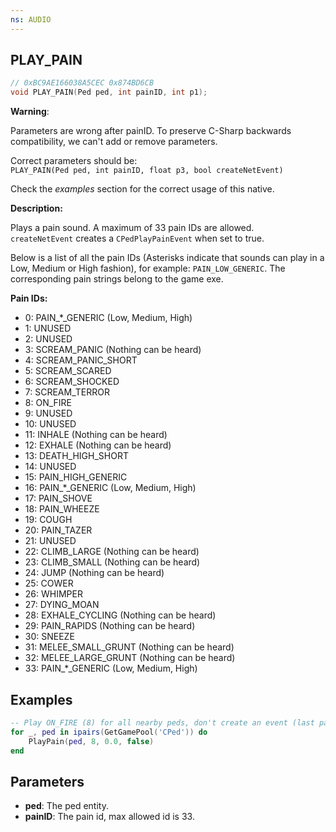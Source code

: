 ```yaml
---
ns: AUDIO
---
```

## PLAY_PAIN

```c
// 0xBC9AE166038A5CEC 0x874BD6CB
void PLAY_PAIN(Ped ped, int painID, int p1);
```

**Warning**:

Parameters are wrong after painID. To preserve C-Sharp backwards compatibility, we can't add or remove parameters.  

Correct parameters should be:  
`PLAY_PAIN(Ped ped, int painID, float p3, bool createNetEvent)`

Check the *examples* section for the correct usage of this native.

**Description:**

Plays a pain sound. A maximum of 33 pain IDs are allowed.  
`createNetEvent` creates a `CPedPlayPainEvent` when set to true.

Below is a list of all the pain IDs (Asterisks indicate that sounds can play in a Low, Medium or High fashion), for example: `PAIN_LOW_GENERIC`. The corresponding pain strings belong to the game exe.

**Pain IDs:**

- 0: PAIN_*_GENERIC (Low, Medium, High)
- 1: UNUSED
- 2: UNUSED
- 3: SCREAM_PANIC (Nothing can be heard)
- 4: SCREAM_PANIC_SHORT
- 5: SCREAM_SCARED
- 6: SCREAM_SHOCKED
- 7: SCREAM_TERROR
- 8: ON_FIRE
- 9: UNUSED
- 10: UNUSED
- 11: INHALE (Nothing can be heard)
- 12: EXHALE (Nothing can be heard)
- 13: DEATH_HIGH_SHORT
- 14: UNUSED
- 15: PAIN_HIGH_GENERIC
- 16: PAIN_*_GENERIC (Low, Medium, High)
- 17: PAIN_SHOVE
- 18: PAIN_WHEEZE
- 19: COUGH
- 20: PAIN_TAZER
- 21: UNUSED
- 22: CLIMB_LARGE (Nothing can be heard)
- 23: CLIMB_SMALL (Nothing can be heard)
- 24: JUMP (Nothing can be heard)
- 25: COWER
- 26: WHIMPER
- 27: DYING_MOAN
- 28: EXHALE_CYCLING (Nothing can be heard)
- 29: PAIN_RAPIDS (Nothing can be heard)
- 30: SNEEZE
- 31: MELEE_SMALL_GRUNT (Nothing can be heard)
- 32: MELEE_LARGE_GRUNT (Nothing can be heard)
- 33: PAIN_*_GENERIC (Low, Medium, High) 

## Examples
```lua
-- Play ON_FIRE (8) for all nearby peds, don't create an event (last parameter set to false)
for _, ped in ipairs(GetGamePool('CPed')) do
    PlayPain(ped, 8, 0.0, false)
end
```

## Parameters
* **ped**: The ped entity.
* **painID**: The pain id, max allowed id is 33.


